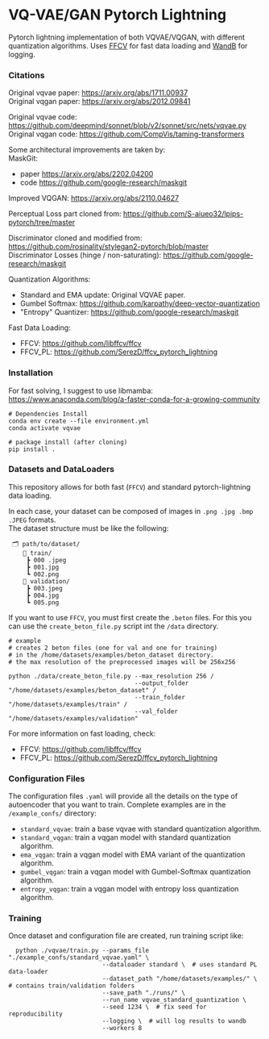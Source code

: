 # VQ-VAE/GAN Pytorch Lightning

Pytorch lightning implementation of both VQVAE/VQGAN, with different quantization algorithms.
Uses [FFCV](https://github.com/libffcv/ffcv) for fast data loading and [WandB](https://github.com/wandb/wandb)
for logging.

### Citations

Original vqvae paper: https://arxiv.org/abs/1711.00937  
Original vqgan paper: https://arxiv.org/abs/2012.09841

Original vqvae code: https://github.com/deepmind/sonnet/blob/v2/sonnet/src/nets/vqvae.py  
Original vqgan code: https://github.com/CompVis/taming-transformers

Some architectural improvements are taken by:  
MaskGit: 
   - paper https://arxiv.org/abs/2202.04200
   - code https://github.com/google-research/maskgit  

Improved VQGAN: https://arxiv.org/abs/2110.04627

Perceptual Loss part cloned from: https://github.com/S-aiueo32/lpips-pytorch/tree/master

Discriminator cloned and modified from:  https://github.com/rosinality/stylegan2-pytorch/blob/master  
Discriminator Losses (hinge / non-saturating): https://github.com/google-research/maskgit

Quantization Algorithms: 
   - Standard and EMA update: Original VQVAE paper. 
   - Gumbel Softmax: https://github.com/karpathy/deep-vector-quantization
   - "Entropy" Quantizer: https://github.com/google-research/maskgit

Fast Data Loading:
   - FFCV: https://github.com/libffcv/ffcv
   - FFCV_PL: https://github.com/SerezD/ffcv_pytorch_lightning


### Installation

For fast solving, I suggest to use libmamba:  
https://www.anaconda.com/blog/a-faster-conda-for-a-growing-community

```
# Dependencies Install 
conda env create --file environment.yml
conda activate vqvae

# package install (after cloning)
pip install .
```

### Datasets and DataLoaders

This repository allows for both fast (`FFCV`) and standard pytorch-lightning data loading.

In each case, your dataset can be composed of images in `.png .jpg .bmp .JPEG` formats.  
The dataset structure must be like the following:
 ```
  🗂 path/to/dataset/
     📂 train/
      ┣ 000 .jpeg
      ┣ 001.jpg
      ┗ 002.png
     📂 validation/
      ┣ 003.jpeg
      ┣ 004.jpg
      ┗ 005.png
 ```

If you want to use `FFCV`, you must first create the `.beton` files. For this you can use the `create_beton_file.py` script
int the `/data` directory.

```
# example
# creates 2 beton files (one for val and one for training) 
# in the /home/datasets/examples/beton_dataset directory. 
# the max resolution of the preprocessed images will be 256x256

python ./data/create_beton_file.py --max_resolution 256 /
                                   --output_folder "/home/datasets/examples/beton_dataset" /
                                   --train_folder "/home/datasets/examples/train" /
                                   --val_folder "/home/datasets/examples/validation"
```

For more information on fast loading, check:
   - FFCV: https://github.com/libffcv/ffcv
   - FFCV_PL: https://github.com/SerezD/ffcv_pytorch_lightning


### Configuration Files

The configuration files `.yaml` will provide all the details on the type of autoencoder that
you want to train. 
Complete examples are in the `/example_confs/` directory:
   - `standard_vqvae`: train a base vqvae with standard quantization algorithm.
   - `standard_vqgan`: train a vqgan model with standard quantization algorithm.
   - `ema_vqgan`: train a vqgan model with EMA variant of the quantization algorithm.
   - `gumbel_vqgan`: train a vqgan model with Gumbel-Softmax quantization algorithm.
   - `entropy_vqgan`: train a vqgan model with entropy loss quantization algorithm.

### Training

Once dataset and configuration file are created, run training script like:  
```
  python ./vqvae/train.py --params_file "./example_confs/standard_vqvae.yaml" \
                          --dataloader standard \  # uses standard PL data-loader
                          --dataset_path "/home/datasets/examples/" \ # contains train/validation folders
                          --save_path "./runs/" \ 
                          --run_name vqvae_standard_quantization \
                          --seed 1234 \  # fix seed for reproducibility
                          --logging \  # will log results to wandb
                          --workers 8               
```